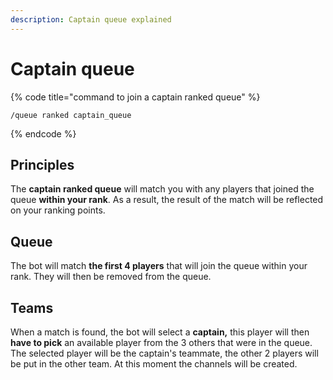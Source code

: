 ```yaml
---
description: Captain queue explained
---
```


# Captain queue

{% code title="command to join a captain ranked queue" %}
```
/queue ranked captain_queue
```
{% endcode %}

## Principles

The **captain ranked queue** will match you with any players that joined the queue **within your rank**. As a result, the result of the match will be reflected on your ranking points.

## Queue

The bot will match **the first 4 players** that will join the queue within your rank. They will then be removed from the queue.

## Teams

When a match is found, the bot will select a **captain,** this player will then **have to pick** an available player from the 3 others that were in the queue. The selected player will be the captain's teammate, the other 2 players will be put in the other team. At this moment the channels will be created.
